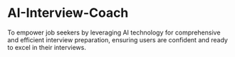 # AI-Interview-Coach
To empower job seekers by leveraging AI technology for comprehensive and efficient interview preparation, ensuring users are confident and ready to excel in their interviews.
